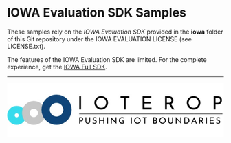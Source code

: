 # IOWA Evaluation SDK Samples

These samples rely on the *IOWA Evaluation SDK* provided in the **iowa** folder of this Git repository under the IOWA EVALUATION LICENSE (see LICENSE.txt).

The features of the IOWA Evaluation SDK are limited. For the complete experience, get the [IOWA Full SDK](https://ioterop.com/iowa/).

------------------------------------------------------------

![IoTerop Logo](../.images/IoTerop_logo.jpg)